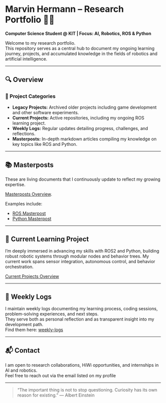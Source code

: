# Marvin Hermann – Research Portfolio 🧠🤖

**Computer Science Student @ KIT | Focus: AI, Robotics, ROS & Python**

Welcome to my research portfolio.  
This repository serves as a central hub to document my ongoing learning journey, projects, and accumulated knowledge in the fields of robotics and artificial intelligence.

---

## 🔍 Overview

### 📂 Project Categories
- **Legacy Projects:** Archived older projects including game development and other software experiments.  
- **Current Projects:** Active repositories, including my ongoing ROS learning project.  
- **Weekly Logs:** Regular updates detailing progress, challenges, and reflections.  
- **Masterposts:** In-depth markdown articles compiling my knowledge on key topics like ROS and Python.

---

## 📚 Masterposts

These are living documents that I continuously update to reflect my growing expertise.

[Masterposts Overview](https://github.com/marvin-hermann-research/masterposts).  

Examples include:  
- [ROS Masterpost](https://github.com/marvin-hermann-research/masterposts/blob/main/ros2_engineering_notes.md)  
- [Python Masterpost](https://github.com/marvin-hermann-research/masterposts/blob/main/python_for_robotic_engineering.md)

---

## 🤖 Current Learning Project

I’m deeply immersed in advancing my skills with ROS2 and Python, building robust robotic systems through modular nodes and behavior trees. My current work spans sensor integration, autonomous control, and behavior orchestration.

[Current Projects Overview](https://github.com/marvin-hermann-research/current-projects)

---

## 📅 Weekly Logs

I maintain weekly logs documenting my learning process, coding sessions, problem-solving experiences, and next steps.  
They serve both as personal reflection and as transparent insight into my development path.  
Find them here: [weekly-logs](https://github.com/marvin-hermann-research/weekly-logs)

---

## 📬 Contact

I am open to research collaborations, HiWi opportunities, and internships in AI and robotics.  
Feel free to reach out via the email listed on my profile

---

> “The important thing is not to stop questioning. Curiosity has its own reason for existing.”
— Albert Einstein

